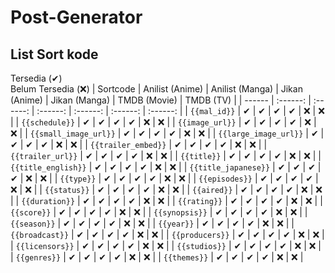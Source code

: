 # Post-Generator
## List Sort kode
Tersedia (✔)\
Belum Tersedia (❌)
| Sortcode | Anilist (Anime) | Anilist (Manga) | Jikan (Anime) | Jikan (Manga) | TMDB (Movie) | TMDB (TV) | 
| ------ | :------: | :------: | :------: | :------: | :------: | :------: |
| `{{mal_id}}` | ✔ | ✔ | ✔ | ✔ | ❌ | ❌ |
| `{{schedule}}` | ✔ | ✔ | ✔ | ✔ | ❌ | ❌ |
| `{{image_url}}` | ✔ | ✔ | ✔ | ✔ | ❌ | ❌ |
| `{{small_image_url}}` | ✔ | ✔ | ✔ | ✔ | ❌ | ❌ |
| `{{large_image_url}}` | ✔ | ✔ | ✔ | ✔ | ❌ | ❌ |
| `{{trailer_embed}}` | ✔ | ✔ | ✔ | ✔ | ❌ | ❌ |
| `{{trailer_url}}` | ✔ | ✔ | ✔ | ✔ | ❌ | ❌ |
| `{{title}}` | ✔ | ✔ | ✔ | ✔ | ❌ | ❌ |
| `{{title_english}}` | ✔ | ✔ | ✔ | ✔ | ❌ | ❌ |
| `{{title_japanese}}` | ✔ | ✔ | ✔ | ✔ | ❌ | ❌ |
| `{{type}}` | ✔ | ✔ | ✔ | ✔ | ❌ | ❌ |
| `{{episodes}}` | ✔ | ✔ | ✔ | ✔ | ❌ | ❌ |
| `{{status}}` | ✔ | ✔ | ✔ | ✔ | ❌ | ❌ |
| `{{aired}}` | ✔ | ✔ | ✔ | ✔ | ❌ | ❌ |
| `{{duration}}` | ✔ | ✔ | ✔ | ✔ | ❌ | ❌ |
| `{{rating}}` | ✔ | ✔ | ✔ | ✔ | ❌ | ❌ |
| `{{score}}` | ✔ | ✔ | ✔ | ✔ | ❌ | ❌ |
| `{{synopsis}}` | ✔ | ✔ | ✔ | ✔ | ❌ | ❌ |
| `{{season}}` | ✔ | ✔ | ✔ | ✔ | ❌ | ❌ |
| `{{year}}` | ✔ | ✔ | ✔ | ✔ | ❌ | ❌ |
| `{{broadcast}}` | ✔ | ✔ | ✔ | ✔ | ❌ | ❌ |
| `{{producers}}` | ✔ | ✔ | ✔ | ✔ | ❌ | ❌ |
| `{{licensors}}` | ✔ | ✔ | ✔ | ✔ | ❌ | ❌ |
| `{{studios}}` | ✔ | ✔ | ✔ | ✔ | ❌ | ❌ |
| `{{genres}}` | ✔ | ✔ | ✔ | ✔ | ❌ | ❌ |
| `{{themes}}` | ✔ | ✔ | ✔ | ✔ | ❌ | ❌ |
